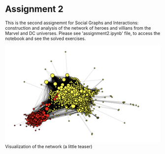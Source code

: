 # Assignment 2

This is the second assignemnt for Social Graphs and Interactions: construction and analysis of the network of heroes and villians from the Marvel and DC universes. Please see 'assignment2.ipynb' file, to access the notebook and see the solved exercises.


![Alt text](readme_img.png?raw=true "Title")
Visualization of the network (a little teaser)
